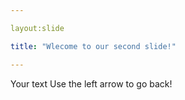 ```yaml
---

layout:slide

title: "Wlecome to our second slide!"

---
```


Your text
Use the left arrow to go back!

